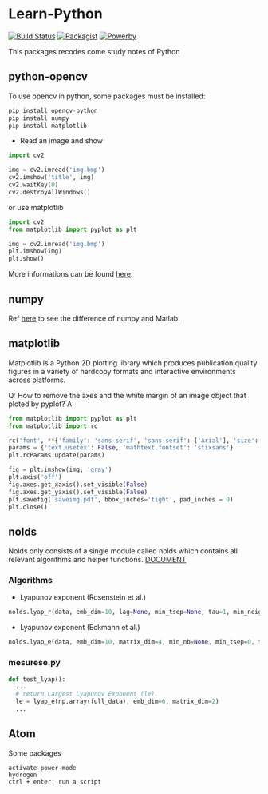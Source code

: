 # Learn-Python
[![Build Status](https://img.shields.io/badge/build-passing-brightgreen.svg)](https://github.com/MrDongdongLin/Learn-Python)
[![Packagist](https://img.shields.io/badge/packgist-v1.1.0-orange.svg)](https://github.com/MrDongdongLin/Learn-Python/releases)
[![Powerby](https://img.shields.io/badge/powerby-DongdongLin-blue.svg)](https://github.com/MrDongdongLin)

This packages recodes come study notes of Python

## python-opencv
To use opencv in python, some packages must be installed:
```python
pip install opencv-python
pip install numpy
pip install matplotlib
```

- Read an image and show
```python
import cv2

img = cv2.imread('img.bmp')
cv2.imshow('title', img)
cv2.waitKey(0)
cv2.destroyAllWindows()
```
or use matplotlib
```python
import cv2
from matplotlib import pyplot as plt

img = cv2.imread('img.bmp')
plt.imshow(img)
plt.show()
```

More informations can be found [here](http://docs.opencv.org/3.0-beta/doc/py_tutorials/py_tutorials.html).

## numpy
Ref [here](https://docs.scipy.org/doc/numpy-dev/user/numpy-for-matlab-users.html) to see the difference of numpy and Matlab.

## matplotlib
Matplotlib is a Python 2D plotting library which produces publication quality figures in a variety of hardcopy formats and interactive environments across platforms.

Q: How to remove the axes and the white margin of an image object that ploted by pyplot?
A:
```python
from matplotlib import pyplot as plt
from matplotlib import rc

rc('font', **{'family': 'sans-serif', 'sans-serif': ['Arial'], 'size': 8})
params = {'text.usetex': False, 'mathtext.fontset': 'stixsans'}
plt.rcParams.update(params)

fig = plt.imshow(img, 'gray')
plt.axis('off')
fig.axes.get_xaxis().set_visible(False)
fig.axes.get_yaxis().set_visible(False)
plt.savefig('saveimg.pdf', bbox_inches='tight', pad_inches = 0)
plt.close()
```

## nolds
Nolds only consists of a single module called nolds which contains all relevant algorithms and helper functions.
[DOCUMENT](https://cschoel.github.io/nolds/nolds.html)

### Algorithms
- Lyapunov exponent (Rosenstein et al.)
```python
nolds.lyap_r(data, emb_dim=10, lag=None, min_tsep=None, tau=1, min_neighbors=20, trajectory_len=20, fit='RANSAC', debug_plot=False, debug_data=False, plot_file=None, fit_offset=0, min_vectors=None)
```
- Lyapunov exponent (Eckmann et al.)
```python
nolds.lyap_e(data, emb_dim=10, matrix_dim=4, min_nb=None, min_tsep=0, tau=1, debug_plot=False, debug_data=False, plot_file=None)
```
### mesurese.py
```python
def test_lyap():
  ...
  # return Largest Lyapunov Exponent (le).
  le = lyap_e(np.array(full_data), emb_dim=6, matrix_dim=2)
  ...
```

## Atom
Some packages
```
activate-power-mode
hydrogen
ctrl + enter: run a script
```
